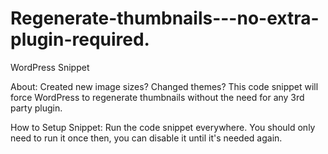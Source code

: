 # Regenerate-thumbnails---no-extra-plugin-required.
WordPress Snippet

About: Created new image sizes? Changed themes? This code snippet will force WordPress to regenerate thumbnails without the need for any 3rd party plugin.

How to Setup Snippet: Run the code snippet everywhere.  You should only need to run it once then, you can disable it until it's needed again.
